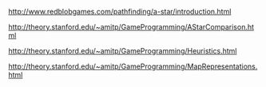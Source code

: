 http://www.redblobgames.com/pathfinding/a-star/introduction.html

http://theory.stanford.edu/~amitp/GameProgramming/AStarComparison.html

http://theory.stanford.edu/~amitp/GameProgramming/Heuristics.html

http://theory.stanford.edu/~amitp/GameProgramming/MapRepresentations.html
